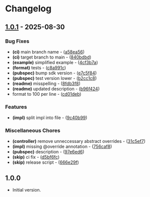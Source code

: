 # Changelog

## [1.0.1](https://github.com/arxdeus/synchronous_stream/compare/v1.0.0..1.0.1) - 2025-08-30

### Bug Fixes

- **(ci)** main branch name - ([a58ea56](https://github.com/arxdeus/synchronous_stream/commit/a58ea56f1995a1a6ed5a8fb59f019b57c4304685))
- **(ci)** target branch to main - ([840bdbd](https://github.com/arxdeus/synchronous_stream/commit/840bdbd3bcb2c0fc0d883c583f33cdbf022bf6bf))
- **(example)** simplified example - ([4cf3b7a](https://github.com/arxdeus/synchronous_stream/commit/4cf3b7abf32a2c1077f85c16c215a2d3791658b3))
- **(format)** tests - ([c8a991c](https://github.com/arxdeus/synchronous_stream/commit/c8a991cef327d4e7b07eff2cc504a2b99ad0e70d))
- **(pubspec)** bump sdk version - ([e7c5f84](https://github.com/arxdeus/synchronous_stream/commit/e7c5f840268219160783132c6559b315969afb0f))
- **(pubspec)** test version lower - ([b2cc1c8](https://github.com/arxdeus/synchronous_stream/commit/b2cc1c8258803a196847c507c4d3ca3461f45d26))
- **(readme)** misspelling - ([8fdb3f8](https://github.com/arxdeus/synchronous_stream/commit/8fdb3f8c8a917afe63d632011bbc4e7f662c1a8e))
- **(readme)** updated description - ([b96f424](https://github.com/arxdeus/synchronous_stream/commit/b96f424e5db2099ba782d9ca209e654f38b7e283))
- format to 100 per line - ([cd01deb](https://github.com/arxdeus/synchronous_stream/commit/cd01debd3e95975b6067b718d03dd69ed9efbb5d))

### Features

- **(impl)** split impl into file - ([9c40b99](https://github.com/arxdeus/synchronous_stream/commit/9c40b9958a502f844a76864b083ddb6abd0dd166))

### Miscellaneous Chores

- **(controller)** remove unneccessary abstract overrides - ([31c5ef7](https://github.com/arxdeus/synchronous_stream/commit/31c5ef765fd5ef990cee55ac2629ab1ab61d0658))
- **(impl)** missing @override annotation - ([756caf8](https://github.com/arxdeus/synchronous_stream/commit/756caf892dfedb97ac4a018d555df2cf752c4c41))
- **(pubspec)** description - ([97e6ed6](https://github.com/arxdeus/synchronous_stream/commit/97e6ed65136aaec9b6c908a8bd9b3cd2106d9a8d))
- **(skip)** ci fix - ([d5bf6fc](https://github.com/arxdeus/synchronous_stream/commit/d5bf6fc3d8b50cfcb70f6523448a17f8ad947a61))
- **(skip)** release script - ([666e29f](https://github.com/arxdeus/synchronous_stream/commit/666e29f762abd4cb68c6d3b7f712aa5e046f5897))

## 1.0.0

- Initial version.
